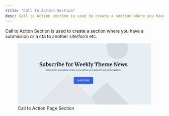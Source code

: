 ```yaml
---
title: "Call to Action Section"
desc: Call to Action section is used to create a section where you have a submission or a cta to another site/form etc.
---
```


Call to Action Section is used to create a section where you have a submission or a cta to another site/form etc.

<figure>
  <img src="./call-to-action.png" alt="Call to Action Section">
  <figcaption>Call to Action Page Section</figcaption>
</figure>
